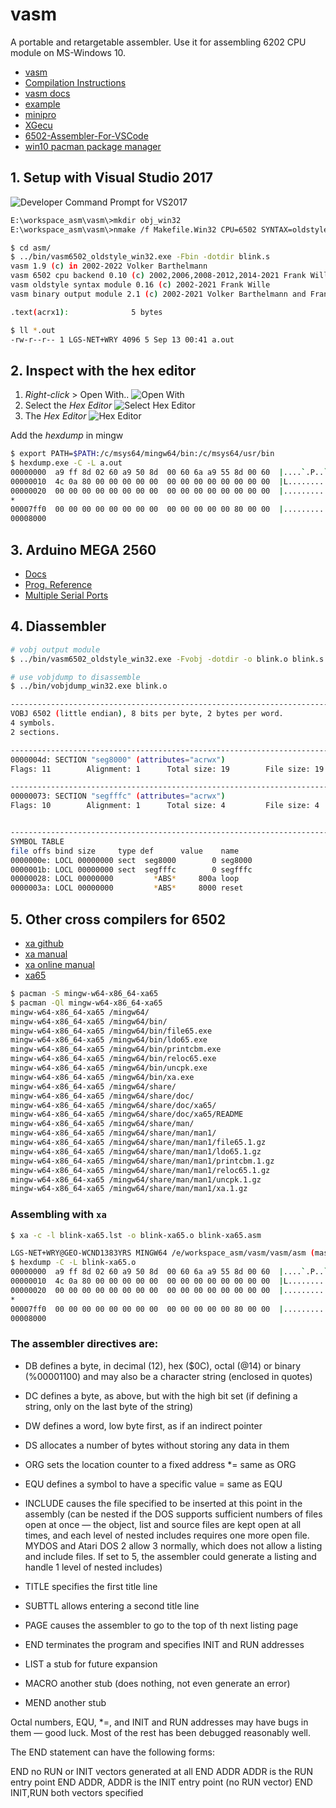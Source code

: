 # vasm

A portable and retargetable assembler. Use it for assembling 6202 CPU module on MS-Windows 10.

* [vasm](http://sun.hasenbraten.de/vasm)
* [Compilation Instructions](http://sun.hasenbraten.de/vasm/index.php?view=compile)
* [vasm docs](http://sun.hasenbraten.de/vasm/release/vasm.html)
* [example](https://www.youtube.com/watch?v=oO8_2JJV0B4&ab_channel=BenEater)
* [minipro](https://gitlab.com/DavidGriffith/minipro)
* [XGecu](http://www.xgecu.com/en/download.html)
* [6502-Assembler-For-VSCode](https://github.com/zyr2288/6502-Assembler-For-VSCode/blob/master/README.en.md)
* [win10 pacman package manager](https://www.msys2.org/)

## 1. Setup with Visual Studio 2017

![Developer Command Prompt for VS2017](./img/Developer%20Command%20Prompt%20for%20VS2017.jpg)

```sh
E:\workspace_asm\vasm\>mkdir obj_win32
E:\workspace_asm\vasm\>nmake /f Makefile.Win32 CPU=6502 SYNTAX=oldstyle

$ cd asm/
$ ../bin/vasm6502_oldstyle_win32.exe -Fbin -dotdir blink.s
vasm 1.9 (c) in 2002-2022 Volker Barthelmann
vasm 6502 cpu backend 0.10 (c) 2002,2006,2008-2012,2014-2021 Frank Wille
vasm oldstyle syntax module 0.16 (c) 2002-2021 Frank Wille
vasm binary output module 2.1 (c) 2002-2021 Volker Barthelmann and Frank Wille

.text(acrx1):              5 bytes

$ ll *.out
-rw-r--r-- 1 LGS-NET+WRY 4096 5 Sep 13 00:41 a.out
```

## 2. Inspect with the hex editor

1. _Right-click_ > Open With..
   ![Open With](./img/OpenWithHexEditor_01.jpg)
2. Select the _Hex Editor_
   ![Select _Hex Editor_](./img/OpenWithHexEditor_02.jpg)
3. The _Hex Editor_
   ![_Hex Editor_](./img/OpenWithHexEditor_03.jpg)

Add the _hexdump_ in mingw

```sh
$ export PATH=$PATH:/c/msys64/mingw64/bin:/c/msys64/usr/bin
$ hexdump.exe -C -L a.out
00000000  a9 ff 8d 02 60 a9 50 8d  00 60 6a a9 55 8d 00 60  |....`.P..`j.U..`|
00000010  4c 0a 80 00 00 00 00 00  00 00 00 00 00 00 00 00  |L...............|
00000020  00 00 00 00 00 00 00 00  00 00 00 00 00 00 00 00  |................|
*
00007ff0  00 00 00 00 00 00 00 00  00 00 00 00 00 80 00 00  |................|
00008000
```

## 3. Arduino MEGA 2560

* [Docs](https://docs.arduino.cc/hardware/mega-2560)
* [Prog. Reference](https://www.arduino.cc/reference/en/)
* [Multiple Serial Ports](https://docs.arduino.cc/built-in-examples/communication/MultiSerialMega)

## 4. Diassembler

```sh
# vobj output module
$ ../bin/vasm6502_oldstyle_win32.exe -Fvobj -dotdir -o blink.o blink.s

# use vobjdump to disassemble
$ ../bin/vobjdump_win32.exe blink.o

------------------------------------------------------------------------------
VOBJ 6502 (little endian), 8 bits per byte, 2 bytes per word.
4 symbols.
2 sections.

------------------------------------------------------------------------------
0000004d: SECTION "seg8000" (attributes="acrwx")
Flags: 11        Alignment: 1      Total size: 19        File size: 19

------------------------------------------------------------------------------
00000073: SECTION "segfffc" (attributes="acrwx")
Flags: 10        Alignment: 1      Total size: 4         File size: 4


------------------------------------------------------------------------------
SYMBOL TABLE
file offs bind size     type def      value    name
0000000e: LOCL 00000000 sect  seg8000        0 seg8000
0000001b: LOCL 00000000 sect  segfffc        0 segfffc
00000028: LOCL 00000000         *ABS*     800a loop
0000003a: LOCL 00000000         *ABS*     8000 reset
```

## 5. Other cross compilers for 6502

* [xa github](https://github.com/fachat/xa65)
* [xa manual](doc/man-xa.txt)
* [xa online manual](http://www.floodgap.com/retrotech/xa/xa.1.html)
* [xa65](http://www.floodgap.com/retrotech/xa/)

```sh
$ pacman -S mingw-w64-x86_64-xa65
$ pacman -Ql mingw-w64-x86_64-xa65
mingw-w64-x86_64-xa65 /mingw64/
mingw-w64-x86_64-xa65 /mingw64/bin/
mingw-w64-x86_64-xa65 /mingw64/bin/file65.exe
mingw-w64-x86_64-xa65 /mingw64/bin/ldo65.exe
mingw-w64-x86_64-xa65 /mingw64/bin/printcbm.exe
mingw-w64-x86_64-xa65 /mingw64/bin/reloc65.exe
mingw-w64-x86_64-xa65 /mingw64/bin/uncpk.exe
mingw-w64-x86_64-xa65 /mingw64/bin/xa.exe
mingw-w64-x86_64-xa65 /mingw64/share/
mingw-w64-x86_64-xa65 /mingw64/share/doc/
mingw-w64-x86_64-xa65 /mingw64/share/doc/xa65/
mingw-w64-x86_64-xa65 /mingw64/share/doc/xa65/README
mingw-w64-x86_64-xa65 /mingw64/share/man/
mingw-w64-x86_64-xa65 /mingw64/share/man/man1/
mingw-w64-x86_64-xa65 /mingw64/share/man/man1/file65.1.gz
mingw-w64-x86_64-xa65 /mingw64/share/man/man1/ldo65.1.gz
mingw-w64-x86_64-xa65 /mingw64/share/man/man1/printcbm.1.gz
mingw-w64-x86_64-xa65 /mingw64/share/man/man1/reloc65.1.gz
mingw-w64-x86_64-xa65 /mingw64/share/man/man1/uncpk.1.gz
mingw-w64-x86_64-xa65 /mingw64/share/man/man1/xa.1.gz
```

### Assembling with `xa`

```sh
$ xa -c -l blink-xa65.lst -o blink-xa65.o blink-xa65.asm

LGS-NET+WRY@GEO-WCND1383YRS MINGW64 /e/workspace_asm/vasm/vasm/asm (master)
$ hexdump -C -L blink-xa65.o
00000000  a9 ff 8d 02 60 a9 50 8d  00 60 6a a9 55 8d 00 60  |....`.P..`j.U..`|
00000010  4c 0a 80 00 00 00 00 00  00 00 00 00 00 00 00 00  |L...............|
00000020  00 00 00 00 00 00 00 00  00 00 00 00 00 00 00 00  |................|
*
00007ff0  00 00 00 00 00 00 00 00  00 00 00 00 00 80 00 00  |................|
00008000
```

### The assembler directives are:

- DB defines a byte, in decimal (12), hex ($0C), octal (@14) or binary
(%00001100) and may also be a character string (enclosed in quotes)
- DC defines a byte, as above, but with the high bit set (if defining a
string, only on the last byte of the string)
- DW defines a word, low byte first, as if an indirect pointer
- DS allocates a number of bytes without storing any data in them

- ORG sets the location counter to a fixed address
   *= same as ORG
- EQU defines a symbol to have a specific value
   = same as EQU

- INCLUDE causes the file specified to be inserted at this point in the assembly (can be nested if the DOS supports sufficient numbers of files open at once — the object, list and source files are kept open at all times, and each level of nested includes requires one more open file. MYDOS and Atari DOS 2 allow 3 normally, which does not allow a listing and include files. If set to 5, the assembler could generate a listing and handle 1 level of nested
includes)
- TITLE specifies the first title line
- SUBTTL allows entering a second title line
- PAGE causes the assembler to go to the top of th next listing page

- END terminates the program and specifies INIT and RUN addresses

- LIST a stub for future expansion
- MACRO another stub (does nothing, not even generate an error)
- MEND another stub

Octal numbers, EQU, *=, and INIT and RUN addresses may have bugs in them —
good luck. Most of the rest has been debugged reasonably well.

The END statement can have the following forms:

END no RUN or INIT vectors generated at all
END ADDR ADDR is the RUN entry point
END ADDR, ADDR is the INIT entry point (no RUN vector)
END INIT,RUN both vectors specified
